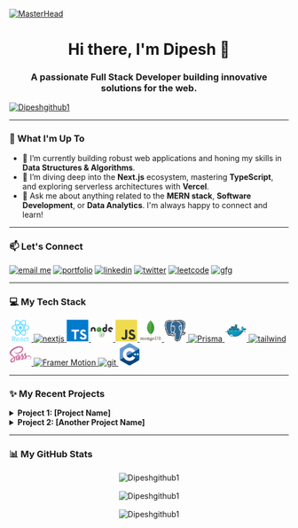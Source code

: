 [![MasterHead](https://media1.giphy.com/headers/GitHub/w8ZJLtJbmuph.gif)](https://github.com/Dipeshgithub1)

<h1 align="center">Hi there, I'm Dipesh 👋</h1>
<h3 align="center">A passionate Full Stack Developer building innovative solutions for the web.</h3>

<p align="left">
  <a href="https://github.com/Dipeshgithub1">
    <img src="https://komarev.com/ghpvc/?username=Dipeshgithub1&label=Profile%20views&color=0e75b6&style=flat" alt="Dipeshgithub1" />
  </a>
</p>

---

### 🚀 What I'm Up To

- 🔭 I’m currently building robust web applications and honing my skills in **Data Structures & Algorithms**.
- 🌱 I’m diving deep into the **Next.js** ecosystem, mastering **TypeScript**, and exploring serverless architectures with **Vercel**.
- 💬 Ask me about anything related to the **MERN stack**, **Software Development**, or **Data Analytics**. I'm always happy to connect and learn!

---

### 📫 Let's Connect

<p align="left">
  <a href="mailto:dipesh.bcasdu@gmail.com" target="blank"><img align="center" src="https://img.shields.io/badge/gmail-EA4335.svg?style=for-the-badge&logo=gmail&logoColor=white" alt="email me"/></a>
  <a href="https://portfolio-dipesh-my.vercel.app/" target="blank"><img align="center" src="https://img.shields.io/badge/portfolio-000000.svg?style=for-the-badge&logo=About.me&logoColor=white" alt="portfolio"/></a>
  <a href="https://www.linkedin.com/in/dipesh-kumar-701545226/" target="blank"><img align="center" src="https://img.shields.io/badge/linkedin-0A66C2.svg?style=for-the-badge&logo=linkedin&logoColor=white" alt="linkedin"/></a>
  <a href="https://x.com/Dipeshmehr" target="blank"><img align="center" src="https://img.shields.io/badge/x-000000.svg?style=for-the-badge&logo=x&logoColor=white" alt="twitter"/></a>
  <a href="https://leetcode.com/u/dipeshiic/" target="blank"><img align="center" src="https://img.shields.io/badge/leetcode-FFA116.svg?style=for-the-badge&logo=leetcode&logoColor=black" alt="leetcode"/></a>
  <a href="https://www.geeksforgeeks.org/user/dk02538t2/?ref=header_profile" target="blank"><img align="center" src="https://img.shields.io/badge/geeksforgeeks-2F8D46.svg?style=for-the-badge&logo=geeksforgeeks&logoColor=white" alt="gfg"/></a>
</p>

---

### 💻 My Tech Stack

<p align="left">
  <a href="https://reactjs.org/" target="_blank" rel="noreferrer"> <img src="https://raw.githubusercontent.com/devicons/devicon/master/icons/react/react-original-wordmark.svg" alt="react" width="40" height="40"/> </a>
  <a href="https://nextjs.org/" target="_blank" rel="noreferrer"> <img src="https://cdn.worldvectorlogo.com/logos/nextjs-2.svg" alt="nextjs" width="40" height="40"/> </a>
  <a href="https://www.typescriptlang.org/" target="_blank" rel="noreferrer"> <img src="https://raw.githubusercontent.com/devicons/devicon/master/icons/typescript/typescript-original.svg" alt="typescript" width="40" height="40"/> </a>
  <a href="https://nodejs.org" target="_blank" rel="noreferrer"> <img src="https://raw.githubusercontent.com/devicons/devicon/master/icons/nodejs/nodejs-original-wordmark.svg" alt="nodejs" width="40" height="40"/> </a>
  <a href="https://developer.mozilla.org/en-US/docs/Web/JavaScript" target="_blank" rel="noreferrer"> <img src="https://raw.githubusercontent.com/devicons/devicon/master/icons/javascript/javascript-original.svg" alt="javascript" width="40" height="40"/> </a>
  <a href="https://www.mongodb.com/" target="_blank" rel="noreferrer"> <img src="https://raw.githubusercontent.com/devicons/devicon/master/icons/mongodb/mongodb-original-wordmark.svg" alt="mongodb" width="40" height="40"/> </a>
  <a href="https://www.postgresql.org/" target="_blank" rel="noreferrer"> <img src="https://raw.githubusercontent.com/devicons/devicon/master/icons/postgresql/postgresql-original.svg" alt="PostgreSQL" width="40" height="40"/> </a>
  <a href="https://www.prisma.io/" target="_blank" rel="noreferrer"> <img src="https://seeklogo.com/images/P/prisma-logo-BE375CFB25-seeklogo.com.png" alt="Prisma" width="40" height="40"/> </a>
  <a href="https://www.docker.com/" target="_blank" rel="noreferrer"> <img src="https://raw.githubusercontent.com/devicons/devicon/master/icons/docker/docker-original.svg" alt="Docker" width="40" height="40"/> </a>
  <a href="https://tailwindcss.com/" target="_blank" rel="noreferrer"> <img src="https://www.vectorlogo.zone/logos/tailwindcss/tailwindcss-icon.svg" alt="tailwind" width="40" height="40"/> </a>
  <a href="https://sass-lang.com" target="_blank" rel="noreferrer"> <img src="https://raw.githubusercontent.com/devicons/devicon/master/icons/sass/sass-original.svg" alt="sass" width="40" height="40"/> </a>
  <a href="https://www.framer.com/motion/" target="_blank" rel="noreferrer"> <img src="https://seeklogo.com/images/F/framer-logo-578EDBC6CE-seeklogo.com.png" alt="Framer Motion" width="40" height="40"/> </a>
  <a href="https://git-scm.com/" target="_blank" rel="noreferrer"> <img src="https://www.vectorlogo.zone/logos/git-scm/git-scm-icon.svg" alt="git" width="40" height="40"/> </a>
  <a href="https://www.w3schools.com/cpp/" target="_blank" rel="noreferrer"> <img src="https://raw.githubusercontent.com/devicons/devicon/master/icons/cplusplus/cplusplus-original.svg" alt="cplusplus" width="40" height="40"/> </a>
</p>

---

### ✨ My Recent Projects

<details>
  <summary><strong>Project 1: [Project Name]</strong></summary>
  <br>
  <a href="[Link to your live project]">
    <img src="[Link to your project screenshot or GIF]" alt="Project Screenshot" width="100%">
  </a>
  <p>
    A brief but impactful description of your project. What problem does it solve? What makes it cool?
  </p>
  <p>
    <strong>Tech Stack:</strong> Next.js, TypeScript, Tailwind CSS, Prisma, PostgreSQL
  </p>
  <p align="left">
    <a href="[Link to your live project]" target="_blank"><strong>Live Demo »</strong></a>
    &nbsp;&nbsp;&nbsp;
    <a href="[Link to the project's GitHub repo]" target="_blank"><strong>Source Code »</strong></a>
  </p>
</details>

<details>
  <summary><strong>Project 2: [Another Project Name]</strong></summary>
  <br>
  <a href="[Link to your live project]">
    <img src="[Link to your project screenshot or GIF]" alt="Project Screenshot" width="100%">
  </a>
  <p>
    A brief but impactful description of your project. What problem does it solve? What makes it cool?
  </p>
  <p>
    <strong>Tech Stack:</strong> React, Node.js, Express, MongoDB
  </p>
  <p align="left">
    <a href="[Link to your live project]" target="_blank"><strong>Live Demo »</strong></a>
    &nbsp;&nbsp;&nbsp;
    <a href="[Link to the project's GitHub repo]" target="_blank"><strong>Source Code »</strong></a>
  </p>
</details>

---

### 📊 My GitHub Stats

<p align="center">
  <img align="center" src="https://github-readme-stats.vercel.app/api?username=Dipeshgithub1&show_icons=true&theme=dracula&locale=en" alt="Dipeshgithub1" />
</p>
<p align="center">
  <img align="center" src="https://github-readme-stats.vercel.app/api/top-langs?username=Dipeshgithub1&show_icons=true&theme=dracula&locale=en&layout=compact" alt="Dipeshgithub1" />
</p>
<p align="center">
  <img align="center" src="https://github-readme-streak-stats.herokuapp.com/?user=Dipeshgithub1&theme=dracula" alt="Dipeshgithub1" />
</p>
